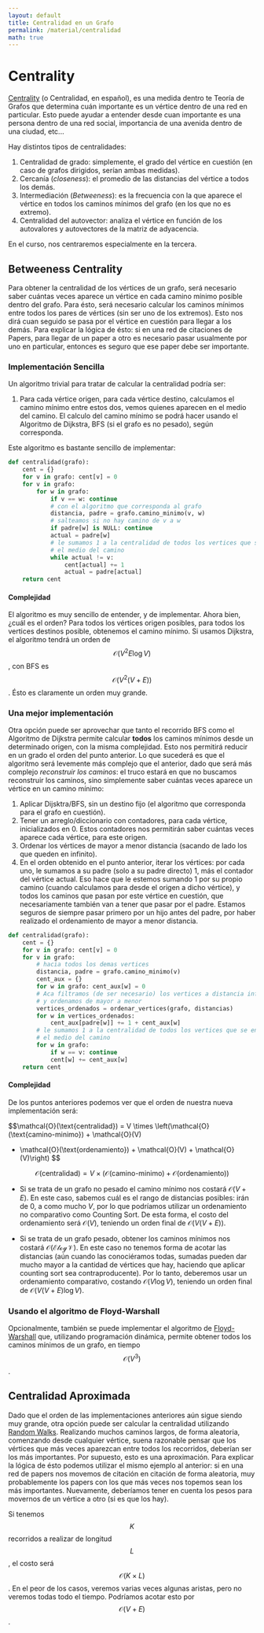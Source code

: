 ```yaml
---
layout: default
title: Centralidad en un Grafo
permalink: /material/centralidad
math: true
---
```


# Centrality

[Centrality](https://en.wikipedia.org/wiki/Betweenness_centrality) (o Centralidad, en español), 
es una medida dentro te Teoría de Grafos que determina cuán importante es un vértice dentro de una red 
en particular. Esto puede ayudar a entender desde cuan importante es una persona dentro de una red social, 
importancia de una avenida dentro de una ciudad, etc...

Hay distintos tipos de centralidades:
1. Centralidad de grado: simplemente, el grado del vértice en cuestión (en caso de grafos dirigidos,
serían ambas medidas).
2. Cercanía (_closeness_): el promedio de las distancias del vértice a todos los demás.
3. Intermediación (_Betweeness_): es la frecuencia con la que aparece el vértice en todos los caminos
mínimos del grafo (en los que no es extremo).
4. Centralidad del autovector: analiza el vértice en función de los autovalores y autovectores de la 
matriz de adyacencia. 

En el curso, nos centraremos especialmente en la tercera.

## Betweeness Centrality

Para obtener la centralidad de los vértices de un grafo, será necesario saber cuántas veces aparece un 
vértice en cada camino mínimo posible dentro del grafo. Para ésto, será necesario calcular los caminos 
mínimos entre todos los pares de vértices (sin ser uno de los extremos). Esto nos dirá cuan seguido
se pasa por el vértice en cuestión para llegar a los demás. Para explicar la lógica de ésto: si 
en una red de citaciones de Papers, para llegar de un paper a otro es necesario pasar usualmente 
por uno en particular, entonces es seguro que ese paper debe ser importante.

### Implementación Sencilla

Un algoritmo trivial para tratar de calcular la centralidad podría ser:

1. Para cada vértice origen, para cada vértice destino, calculamos el camino mínimo entre estos dos, 
vemos quienes aparecen en el medio del camino. El calculo del camino mínimo se podrá hacer usando el
Algoritmo de Dijkstra, BFS (si el grafo es no pesado), según corresponda.

Este algoritmo es bastante sencillo de implementar:
```python
def centralidad(grafo):
    cent = {}
    for v in grafo: cent[v] = 0
    for v in grafo:
        for w in grafo:
            if v == w: continue
            # con el algoritmo que corresponda al grafo
            distancia, padre = grafo.camino_minimo(v, w) 
            # salteamos si no hay camino de v a w
            if padre[w] is NULL: continue 
            actual = padre[w]
            # le sumamos 1 a la centralidad de todos los vertices que se encuentren en 
            # el medio del camino
            while actual != v:
                cent[actual] += 1
                actual = padre[actual]
    return cent
```

#### Complejidad

El algoritmo es muy sencillo de entender, y de implementar. Ahora bien, ¿cuál es el orden? Para todos los
vértices origen posibles, para todos los vertices destinos posible, obtenemos el camino mínimo. Si usamos
Dijkstra, el algoritmo tendrá un orden de $$\mathcal{O}(V^2 E \log V)$$, con BFS es 
$$\mathcal{O}(V^2(V+E))$$. Ésto es claramente un orden muy grande. 

### Una mejor implementación

Otra opción puede ser aprovechar que tanto el recorrido BFS como el Algoritmo de Dijkstra permite calcular
**todos** los caminos mínimos desde un determinado origen, con la misma complejidad. Esto nos permitirá
reducir en un grado el orden del punto anterior. Lo que sucederá es que el algoritmo será levemente más
complejo que el anterior, dado que será más complejo _reconstruir los caminos_: el truco estará en que
no buscamos reconstruir los caminos, sino simplemente saber cuántas veces aparece un vértice en un camino
mínimo:
1. Aplicar Dijsktra/BFS, sin un destino fijo (el algoritmo que corresponda para el grafo en cuestión).
1. Tener un arreglo/diccionario con contadores, para cada vértice, inicializados en 0. Estos contadores 
nos permitirán saber cuántas veces aparece cada vértice, para este origen.
1. Ordenar los vértices de mayor a menor distancia (sacando de lado los que queden en infinito).
1. En el orden obtenido en el punto anterior, iterar los vértices: por cada uno, le sumamos a su 
padre (solo a su padre directo) 1, más el contador del vértice actual. Eso hace que le estemos sumando 1
por su propio camino (cuando calculamos para desde el origen a dicho vértice), y todos los caminos que
pasan por este vértice en cuestión, que necesariamente también van a tener que pasar por el padre. 
Estamos seguros de siempre pasar primero por un hijo antes del padre, por haber realizado el 
ordenamiento de mayor a menor distancia.

```python
def centralidad(grafo):
    cent = {}
    for v in grafo: cent[v] = 0
    for v in grafo:
        # hacia todos los demas vertices
        distancia, padre = grafo.camino_minimo(v) 
        cent_aux = {}
        for w in grafo: cent_aux[w] = 0
        # Aca filtramos (de ser necesario) los vertices a distancia infinita, 
        # y ordenamos de mayor a menor
        vertices_ordenados = ordenar_vertices(grafo, distancias) 
        for w in vertices_ordenados:
            cent_aux[padre[w]] += 1 + cent_aux[w]
        # le sumamos 1 a la centralidad de todos los vertices que se encuentren en 
        # el medio del camino
        for w in grafo:
            if w == v: continue
            cent[w] += cent_aux[w]
    return cent
```
#### Complejidad

De los puntos anteriores podemos ver que el orden de nuestra nueva implementación será:

$$\mathcal{O}(\text{centralidad}) = V \times \left(\mathcal{O}(\text{camino-minimo}) + \mathcal{O}(V) 
+ \mathcal{O}(\text{ordenamiento}) + \mathcal{O}(V) + \mathcal{O}(V)\right) $$

$$\mathcal{O}(\text{centralidad}) = V \times \left(\mathcal{O}(\text{camino-minimo}) + 
 \mathcal{O}(\text{ordenamiento})\right)$$

* Si se trata de un grafo no pesado el camino mínimo nos costará $\mathcal{O}(V+E)$. En este caso,
sabemos cuál es el rango de distancias posibles: irán de 0, a como mucho $V$, por lo que podríamos 
utilizar un ordenamiento no comparativo como Counting Sort. De esta forma, el costo del ordenamiento
será $\mathcal{O}(V)$, teniendo un orden final de $\mathcal{O}(V(V+E))$.

* Si se trata de un grafo pesado, obtener los caminos mínimos nos costará $\mathcal{O(E\log V)}$. En
este caso no tenemos forma de acotar las distancias (aún cuando las conociéramos todas, sumadas pueden
dar mucho mayor a la cantidad de vértices que hay, haciendo que aplicar counting sort sea 
contraproducente). Por lo tanto, deberemos usar un ordenamiento comparativo, costando
$\mathcal{O}(V \log V)$, teniendo un orden final de $\mathcal{O}(V (V+E) \log V)$.


### Usando el algoritmo de Floyd-Warshall

Opcionalmente, también se puede implementar el algoritmo de 
[Floyd-Warshall](https://en.wikipedia.org/wiki/Floyd%E2%80%93Warshall_algorithm) que, utilizando 
programación dinámica, permite obtener todos los caminos mínimos de un grafo, en tiempo
$$\mathcal{O}(V^3)$$.

## Centralidad Aproximada

Dado que el orden de las implementaciones anteriores aún sigue siendo muy grande, otra opción puede ser
calcular la centralidad utilizando [Random Walks](random_walks). Realizando muchos caminos largos, de
forma aleatoria, comenzando desde cualquier vértice, suena razonable pensar que los vértices que más
veces aparezcan entre todos los recorridos, deberían ser los más importantes. Por supuesto, esto es una
aproximación. Para explicar la lógica de ésto podemos utilizar el mismo ejemplo al anterior: si en una 
red de papers nos movemos de citación en citación de forma aleatoria, muy probablemente los papers con los
que más veces nos topemos sean los más importantes. Nuevamente, deberíamos tener en cuenta los pesos para
movernos de un vértice a otro (si es que los hay).

Si tenemos $$K$$ recorridos a realizar de longitud $$L$$, el costo será $$\mathcal{O}(K \times L)$$. En el
peor de los casos, veremos varias veces algunas aristas, pero no veremos todas todo el tiempo. Podríamos 
acotar esto por $$\mathcal{O}(V + E)$$.

